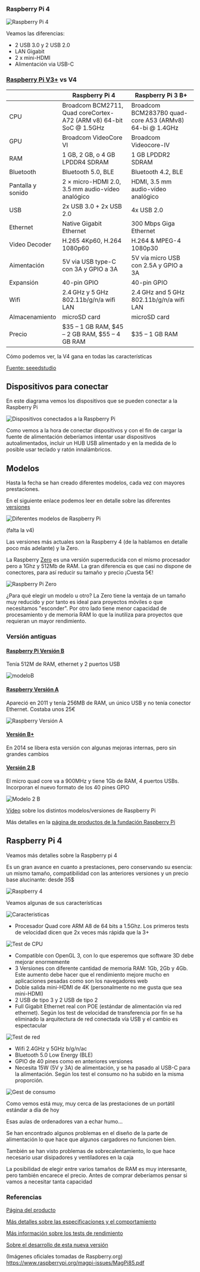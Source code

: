 
### Raspberry Pi 4

![Raspberry Pi 4](./images/hardware-overview-1400.jpg)

Veamos las diferencias:

* 2 USB 3.0 y 2 USB 2.0
* LAN Gigabit
* 2 x mini-HDMI
* Alimentación via USB-C


### [Raspberry Pi V3+](https://www.raspberrypi.org/products/raspberry-pi-3-model-b-plus/	) vs V4

||Raspberry Pi 4	|Raspberry Pi 3 B+
|---|---|---
|CPU|Broadcom BCM2711, Quad coreCortex-A72 (ARM v8) 64-bit SoC @ 1.5GHz	|Broadcom BCM2837B0 quad-core A53 (ARMv8) 64-bi @ 1.4GHz
|GPU|	Broadcom VideoCore VI|	Broadcom Videocore-IV
|RAM|	1 GB, 2 GB, o 4 GB LPDDR4 SDRAM	|1 GB LPDDR2 SDRAM
|Bluetooth|	Bluetooth 5.0, BLE	|Bluetooth 4.2, BLE
|Pantalla y sonido	|2 × micro-HDMI 2.0, 3.5 mm audio-vídeo analógico|	HDMI, 3.5 mm audio-vídeo analógico 
|USB	|2x USB 3.0 + 2x USB 2.0	|4x USB 2.0
|Ethernet|	Native Gigabit Ethernet	|300 Mbps Giga Ethernet
|Video Decoder|	H.265 4Kp60, H.264 1080p60|	H.264 & MPEG-4 1080p30
|Aimentación|	5V via USB type-C con 3A y GPIO  a 3A| 5V vía micro USB con 2.5A y GPIO a 3A
|Expansión|	40-pin GPIO |40-pin GPIO 
|Wifi	|2.4 GHz y 5 GHz 802.11b/g/n/a wifi LAN	|2.4 GHz and 5 GHz 802.11b/g/n/a wifi LAN
|Almacenamiento|	microSD card	|microSD card
|Precio|	$35 – 1 GB RAM, $45 – 2 GB RAM, $55 – 4 GB RAM	|$35 – 1 GB RAM

Cómo podemos ver, la V4 gana en todas las características 

[Fuente: seeedstudio](http://www.seeedstudio.com/blog/2019/09/30/raspberry-pi-4-vs-pi-3-all-the-major-differences)

## Dispositivos para conectar

En este diagrama vemos los dispositivos que se pueden conectar a la Raspberry Pi

![Dispositivos conectados a la Raspberry Pi](./images/raspberrypi-connections.jpg)

Como vemos a la hora de conectar dispositivos y con el fin de cargar la fuente de alimentación deberíamos intentar usar dispositivos autoalimentados, incluir un HUB USB alimentado y en la medida de lo posible usar teclado y ratón innalámbricos.

## Modelos

Hasta la fecha se han creado diferentes modelos, cada vez con mayores prestaciones.

En el siguiente enlace podemos leer en detalle sobre las diferentes [versiones](https://es.wikipedia.org/wiki/Raspberry_Pi)

![Diferentes modelos de Raspberry Pi](images/raspberry-pi-models.jpg)

(falta la v4)

Las versiones más actuales son la Raspberry 4 (de la hablamos en detalle poco más adelante) y la Zero.

La Raspberry [Zero](https://www.raspberrypi.org/products/pi-zero/) es una versión superreducida con el mismo procesador pero a 1Ghz y  512Mb de RAM. La gran diferencia es que casi no dispone de conectores, para así reducir su tamaño y precio ¡Cuesta 5€!

![Raspberry Pi Zero](https://www.raspberrypi.org/app/uploads/2016/02/Raspberry-Pi-Zero-web.jpg)

¿Para qué elegir un modelo u otro? La Zero tiene la ventaja de un tamaño muy reducido y por tanto es ideal para proyectos móviles o que necesitamos "esconder". Por otro lado tiene menor capacidad de procesamiento y de memoria RAM lo que la inutiliza para proyectos que requieran un mayor rendimiento.

### Versión antiguas

#### [Raspberry Pi Versión B](https://www.raspberrypi.org/products/raspberry-pi-1-model-b-plus/)
Tenía 512M de RAM, ethernet y 2 puertos USB

![modeloB](./images/ModeloB.jpg)

#### [Raspberry Versión A](https://www.raspberrypi.org/products/raspberry-pi-1-model-a-plus/)
Apareció en 2011 y tenía 256MB de RAM, un único USB y no tenía conector Ethernet. Costaba unos 25€

![Raspberry Versión A](https://upload.wikimedia.org/wikipedia/commons/thumb/4/45/Raspberry_Pi_-_Model_A.jpg/220px-Raspberry_Pi_-_Model_A.jpg)

#### [Versión B+](https://www.raspberrypi.org/documentation/hardware/raspberrypi/models/README.md#modelbplus)


En 2014 se libera esta versión con algunas mejoras internas, pero sin grandes cambios


#### [Versión 2 B](https://www.raspberrypi.org/products/raspberry-pi-2-model-b/)

El micro quad core va a 900MHz  y tiene 1Gb de RAM, 4 puertos USBs. Incorporan el nuevo formato de los 40 pines GPIO

![Modelo 2 B](https://upload.wikimedia.org/wikipedia/commons/thumb/c/c7/Raspberry_Pi_2_Model_B_v1.1_top_new.jpg/220px-Raspberry_Pi_2_Model_B_v1.1_top_new.jpg)

[Vídeo](https://youtu.be/ZBq6ZPE5r9c) sobre los distintos modelos/versiones de Raspberry Pi

Más detalles en la [página de productos de la fundación Raspberry Pi](https://www.raspberrypi.org/products/)

## Raspberry Pi 4

Veamos más detalles sobre la Raspberry pi 4

Es un gran avance en cuanto a prestaciones, pero conservando su esencia: un mismo tamaño, compatibilidad con las anteriores versiones y un precio base alucinante: desde 35$

![Raspberry 4](./images/Raspberry-Pi-4-hero-shot.jpg)

Veamos algunas de sus características

![Caracteristicas](./images/pi4-labelled-99c2e8935bb3cfdb27d23f634ea98a7e.webp)

* Procesador Quad core ARM A8 de 64 bits a 1.5Ghz. Los primeros tests de velocidad dicen que 2x veces más rápida que la 3+

![Test de CPU](./images/2019-06-21-15_40_11-Window.webp)

* Compatible con OpenGL 3, con lo que esperemos que software 3D debe mejorar enormemente
* 3 Versiones con diferente cantidad de memoria RAM:  1Gb, 2Gb y 4Gb. Este aumento debe hacer que el rendimiento mejore mucho en aplicaciones pesadas como son los navegadores web 
* Doble salida mini-HDMI de 4K (personalmente no me gusta que sea mini-HDMI)
* 2 USB de tipo 3  y  2 USB de tipo 2
* Full Gigabit Ethernet real con POE (estándar de alimentación via red ethernet). Según los test de velocidad de transferencia por fin se ha eliminado la arquitectura de red conectada vía USB y el cambio es espectacular

![Test de red](./images/2019-06-21-15_43_22-Window.webp)  

* Wifi 2.4GHz y 5GHz b/g/n/ac
* Bluetooth 5.0 Low Energy (BLE)
* GPIO de 40 pines como en anteriores versiones
* Necesita 15W (5V y 3A) de alimentación,  y se ha pasado al USB-C para la alimentación. Según los test el consumo no ha subido en la misma proporción.

![Gest de consumo](./images/2019-06-21-15_44_14-Window.webp)

Como vemos está muy, muy cerca de las prestaciones de un portátil estándar a día de hoy

Esas aulas de ordenadores van a echar humo...

Se han encontrado algunos problemas en el diseño de la parte de alimentación lo que hace que algunos cargadores no funcionen bien.

También se han visto problemas de sobrecalentamiento, lo que hace necesario usar disipadores y ventiladores en la caja

La posibilidad de elegir entre varios tamaños de RAM es muy interesante, pero también encarece el precio. Antes de comprar deberíamos pensar si vamos a necesitar tanta capacidad

### Referencias

[Página del producto](https://www.raspberrypi.org/products/raspberry-pi-4-model-b/)

[Más detalles sobre las especificaciones y el comportamiento](https://www.raspberrypi.org/magpi/raspberry-pi-specs-benchmarks/)

[Más información sobre los tests de rendimiento](https://www.raspberrypi.org/magpi/raspberry-pi-4-specs-benchmarks/)

[Sobre el desarrollo de esta nueva versión](https://www.raspberrypi.org/magpi/eben-upton-engineering-raspberry-pi-4/)

(Imágenes oficiales tomadas de Raspberry.org)
https://www.raspberrypi.org/magpi-issues/MagPi85.pdf
